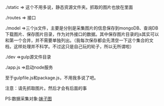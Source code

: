 
./static => 这个不用多说，静态资源文件夹。抓取的图片也放在里面

./routes => 接口

./model =>三个js文件，主要是分别是采集图片的信息保存到mongoDB、查询DB下载图片、保存图片目录，作为对外接口的数据。其中保存图片目录的js其实可以和第一个合并，并不需要单独列出。（我每次保存都会先清空一下这个集合的文档，这样处理并不科学。不过这只是自己玩的轮子，所以无所谓啦）

./dev =>gulp源文件目录

./app.js =>启动node服务

至于gulpfile.js和package.js，不用我多说了吧。

注意：请先抓取图片。然后才会有后面的事

PS:数据采集对象:<a color="purple" href='http://www.mzitu.com/'>妹子图</a>

